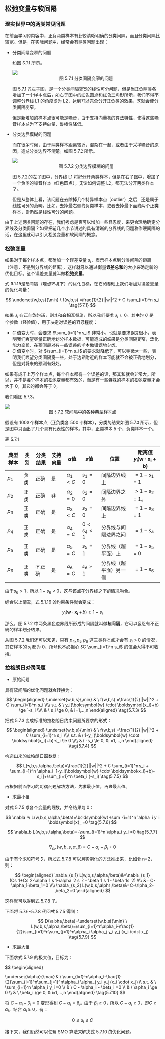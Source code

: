 ## 松弛变量与软间隔

### 现实世界中的两类常见问题

在前面学习的内容中，正负两类样本有比较清晰明确的分类间隔，而且分类间隔比较宽。但是，在实际问题中，经常会有两类问题出现：

- 分类间隔变窄的问题

  如图 5.7.1 所示。

  <img src="./images/5-7-1.png" />

  <center>图 5.7.1 分类间隔变窄的问题</center>

  图 5.7.1 的左子图，是一个分类间隔较宽的线性可分问题，但是当正负两类各增加了一个样本点后，如右子图中的红色圆点和红色三角形所示，我们不得不调整分界线 L1 的角度成为 L2，达到可以完全分开正负类的效果，这就会使分类间隔变窄。

  但是新增加的样本点很可能是噪音，由于支持向量机的算法特性，使得这些噪音样本成为了支持向量，鲁棒性降低。

- 分类边界模糊的问题

  而在很多时候，由于两类样本距离较近，混杂在一起，或者由于采样噪音的原因，造成分类边界不清楚。如图 5.7.2 所示。

  <img src="./images/5-7-2.png" />

  <center>图 5.7.2 分类边界模糊的问题</center>


  图 5.7.2 的左子图中，分界线 L1 将好分开两类样本，但是在右子图中，增加了一个负类的噪音样本（红色圆点），无论如何调整 L2，都无法分开两类样本了。

  但是从整体上看，该问题在去除掉几个特异样本点（outlier）之后，还是属于线性可分的范畴。比如，去掉最右侧的负类样本，或者去掉最下面的两个正类样本，则仍然是线性可分的问题。

由于上述两类问题的存在，我们考虑是否可以增加一些容忍度，来更合理地确定分界线及分类间隔？如果把前几个小节讲述的具有清晰的分界线的问题称作硬间隔的话，在这里就可以引入松弛变量和软间隔的概念。

### 松弛变量

如果对于每个样本点，都附加一个误差变量 $s_i$，表示样本点到分类间隔的距离（注意，不是到分界线的距离），这样就可以通过衡量**误差总和**的大小来确定新的优化目标。这个误差变量就叫做**松弛变量**。

式 5.1.19是硬间隔（理想环境下）的优化目标，在它的基础上我们增加对误差变量的优化考量：

$$
\underset{w,b,s}{\min} \ f(w,b,s) =\frac{1}{2}||w||^2 + C \sum_{i=1}^n s_i
\tag{5.7.1}
$$

如果 $s_i$ 有正有负的话，则其和会相互抵消，所以我们要求 $s_i \ge 0$。其中的 $C$ 是一个参数（经验值），用于决定对误差的容忍程度：

- $C$ 值变大时，会要求 $\sum_{i=1}^n s_i$ 非常小，也就是要求误差很小，表明我们希望尽量正确地划分样本数据，可能造成的结果是分类间隔变窄，泛化能力变低，在预测是对有一些误差的样本做错误地分类。
- $C$ 值变小时，对 $\sum_{i=1}^n s_i$ 的要求就降低了，可以稍微大一些，表明我们希望分类间隔宽一些，处于边界附近的样本可能就不会被正确地划分，但是对将来的预测有好处。

如果有成千上万个样本点，每个样本都有一个误差的话，那其和就会非常大。所以，并不是每个样本的松弛变量都有效的，而是有一些特殊的样本的松弛变量才会大于 0，其它的都会等于 0。

我们看图 5.7.3。

<img src="./images/5-7-3.png" />

<center>图 5.7.2 软间隔中的各种典型样本点</center>

假设有 1000 个样本点（正负类各 500 个样本），分类的结果如图 5.7.3 所示，但是图中只画出了几个具有代表性的样本。其中，正类样本 5 个，负类样本一个。

表 5.7.1 

|典型样本|类别|分类结果|支持向量|$\alpha$值|$s$值|位置|距离值$y_i(\boldsymbol{w} \cdot \boldsymbol{x_i}+b)$|
|--|--|--|--|--|--|--|--|
|$p_1$|负类|正确|是|$\alpha_1<C$|$s_1=0$|间隔边界线上|$=1-s_1=1$|
|$p_2$|正类|正确|非|$\alpha_2=0$|$s_2=0$|间隔边界之外|$>1-s_2=1$。
|$p_3$|正类|正确|是|$\alpha_3<C$|$s_3=0$|间隔边界线上|$= 1-s_3=1$|
|$p_4$|正类|正确|是|$\alpha_4=C$|$0<s_4<1$|分界线与间隔边界之间|$= 1-s_4$|
|$p_5$|正类|正确|是|$\alpha_5=C$|$s_5=1$|分界线（超平面）上|$=1-s_5=0$|
|$p_6$|正类|不正确|是|$\alpha_6=C$|$s_6>1$|分界线（超平面）另一侧|$=1-s_6$|

由于$s_6>1$，所以 $1-s_6<0$，这与该点在分界线之下的情况吻合。

综合以上情况，式 5.1.16 的约束条件就会变成：

$$
y_i(\boldsymbol{w} \cdot \boldsymbol{x_i}+b) \ge 1-s_i \tag{5.7.2}
$$

那么，图 5.7.2 中两条黑色边界线所形成的间隔就叫做**软间隔**，它可以容忍有不正确的样本划分结果。

从图 5.7.2 我们还可以知道，只有 $p_4,p_5,p_6$ 这三类样本点才会有 $s_i > 0$ 的情况，其它样本的 $s_i$ 都为 0，所以也不必担心 $C \sum_{i=1}^n s_i$ 的值会大得不可收拾。

### 拉格朗日对偶问题

- 原始问题

具有软间隔的优化问题就会转换为：

$$
\begin{aligned}
\underset{w,b,s}{\min} & \ f(w,b,s) =\frac{1}{2}||w||^2 + C \sum_{i=1}^n s_i  
\\\\
s.t. & \ y_i(\boldsymbol{w} \cdot \boldsymbol{x_i}+b) \ge 1-s_i
\\\\
& \ s_i \ge 0, & i=1,...,n
\end{aligned}
\tag{5.7.3}
$$

把式 5.7.3 变成标准的拉格朗日约束问题所要求的形式：

$$
\begin{aligned}
\underset{w,b,s}{\min} & \ f(w,b,s) =\frac{1}{2}||w||^2 + C \sum_{i=1}^n s_i  
\\\\
s.t. & \ 1-y_i(\boldsymbol{w} \cdot \boldsymbol{x_i}+b)-s_i \le 0
\\\\
& \ -s_i \le 0, & i=1,...,n
\end{aligned}
\tag{5.7.4}
$$

构造出来的拉格朗日函数是：

$$
L(w,b,s,\alpha,\beta)=\frac{1}{2}||w||^2 + C \sum_{i=1}^n s_i + \sum_{i=1}^n \alpha_i [1-y_i(\boldsymbol{w} \cdot \boldsymbol{x_i}+b)-s_i]+\sum_{i=1}^n \beta_i (-s_i)
\tag{5.7.5}
$$

再根据前面学习的对偶问题解决方法，先求最小值，再求最大值。

- 求最小值

对式 5.7.5 求各个变量的导数，并令结果为 0：

$$
\nabla_w L(w,b,s,\alpha,\beta)=\boldsymbol{w}-\sum_{i=1}^n \alpha_i y_i \boldsymbol{x}_i=0 \tag{5.7.6}
$$

$$
\nabla_b L(w,b,s,\alpha,\beta)=-\sum_{i=1}^n \alpha_i y_i =0 \tag{5.7.7}
$$

$$
\nabla_{s_i} L(w,b,s,\alpha,\beta)=C-\alpha_i-\beta_i=0 \tag{5.7.8}
$$

由于有个求和符号 $\sum$，所以式 5.7.8 可以用实例化的方法推出来，比如令 n=2，则：

$$
\begin{aligned}
\nabla_{s_1} L(w,b,s,\alpha,\beta)&=\nabla_{s_1}(Cs_1+Cs_2-\alpha_1 s_1-\alpha_2 s_2 - \beta_1 s_1 - \beta_1s_2)
\\\\
&= C-\alpha_1-\beta_1=0
\\\\
\nabla_{s_2} L(w,b,s,\alpha,\beta)&=C-\alpha_2-\beta_2=0
\end{aligned}
$$

这样就可以得到式 5.7.8 了。

下面将 5.7.6~5.7.8 代回式 5.7.5 得到：

$$
D(\alpha,\beta)=\underset{w,b,s}{\min} \ L(w,b,s,\alpha,\beta)=\sum_{i=1}^n\alpha_i-\frac{1}{2}\sum_{i=1}^n\sum_{j=1}^n\alpha_i \alpha_j y_i y_j (x_i \cdot x_j) \tag{5.7.9}
$$


- 求最大值

下面求式 5.7.9 的极大值，目标为：

$$
\begin{aligned}

\underset{\alpha}{\max} & \ \sum_{i=1}^n\alpha_i-\frac{1}{2}\sum_{i=1}^n\sum_{j=1}^n\alpha_i \alpha_j y_i y_j (x_i \cdot x_j)
\\\\
s.t. & \ \sum_{i=1}^n \alpha_i y_i =0
\\\\
& \ C - \alpha_i - \beta_i =0
\\\\
& \ \alpha_i \ge 0
\\\\
& \ \beta_i \ge 0, & i=1,...,n
\end{aligned}
\tag{5.7.10}
$$

将 $C - \alpha_i - \beta_i =0$ 变形得到 $C - \alpha_i = \beta_i$。由于 $\beta_i \ge 0$，所以 $C - \alpha_i \ge 0$，即$C \ge \alpha_i$，结合 $\alpha_i \ge 0$，有：

$$
0 \le \alpha_i \le C \tag{5.7.11}
$$

接下来，我们仍然可以使用 SMO 算法来解决式 5.7.10 的优化问题。

